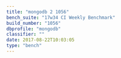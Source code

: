 ```yaml
---
title: "mongodb 2 1056"
bench_suite: "17w34 CI Weekly Benchmark"
build_number: "1056"
dbprofile: "mongodb"
classifier: ""
date: 2017-08-22T10:03:05
type: "bench"
---
```

